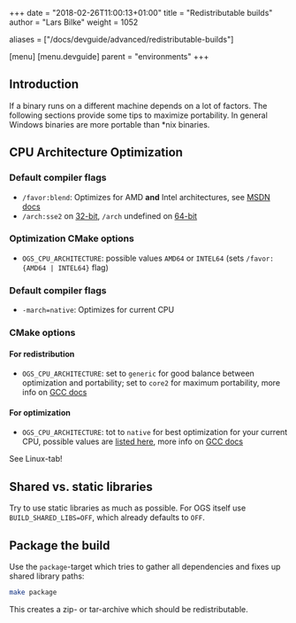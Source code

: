 +++
date = "2018-02-26T11:00:13+01:00"
title = "Redistributable builds"
author = "Lars Bilke"
weight = 1052

aliases = ["/docs/devguide/advanced/redistributable-builds"]

[menu]
  [menu.devguide]
    parent = "environments"
+++

## Introduction

If a binary runs on a different machine depends on a lot of factors. The following sections provide some tips to maximize portability. In general Windows binaries are more portable than *nix binaries.

## CPU Architecture Optimization

<div class='win'>

### Default compiler flags

- `/favor:blend`: Optimizes for AMD **and** Intel architectures, see [MSDN docs](https://msdn.microsoft.com/en-us/library/ms173505.aspx)
- `/arch:sse2` on [32-bit](https://msdn.microsoft.com/en-us//library/7t5yh4fd.aspx), `/arch` undefined on [64-bit](https://msdn.microsoft.com/en-us/library/jj620901.aspx)

### Optimization CMake options

- `OGS_CPU_ARCHITECTURE`: possible values `AMD64` or `INTEL64` (sets `/favor:{AMD64 | INTEL64}` flag)

</div>

<div class='linux'>

### Default compiler flags

- `-march=native`: Optimizes for current CPU

### CMake options

#### For redistribution

- `OGS_CPU_ARCHITECTURE`: set to `generic` for good balance between optimization and portability; set to `core2` for maximum portability, more info on [GCC docs](https://gcc.gnu.org/onlinedocs/gcc/x86-Options.html)

#### For optimization

- `OGS_CPU_ARCHITECTURE`: tot to `native` for best optimization for your current CPU, possible values are [listed here](https://stackoverflow.com/a/25095818/80480), more info on [GCC docs](https://gcc.gnu.org/onlinedocs/gcc/x86-Options.html)

</div>

<div class='mac'>
See Linux-tab!
</div>

## Shared vs. static libraries

Try to use static libraries as much as possible. For OGS itself use `BUILD_SHARED_LIBS=OFF`, which already defaults to `OFF`.

## Package the build

Use the `package`-target which tries to gather all dependencies and fixes up shared library paths:

```bash
make package
```

This creates a zip- or tar-archive which should be redistributable.
